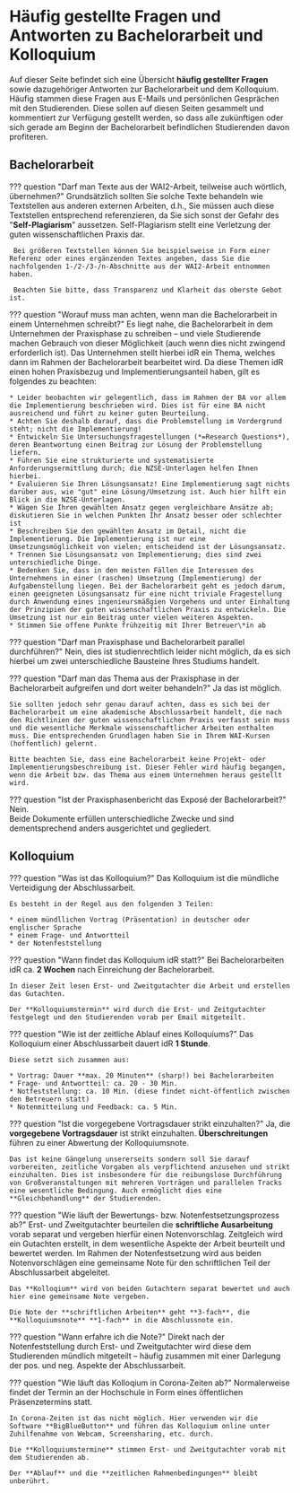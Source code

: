 # Häufig gestellte Fragen und Antworten zu Bachelorarbeit und Kolloquium

Auf dieser Seite befindet sich eine Übersicht **häufig gestellter Fragen** sowie dazugehöriger Antworten zur Bachelorarbeit und dem Kolloquium.
Häufig stammen diese Fragen aus E-Mails und persönlichen Gesprächen mit den Studierenden. 
Diese sollen auf diesen Seiten gesammelt und kommentiert zur Verfügung gestellt werden, so dass alle zukünftigen oder sich gerade am Beginn der Bachelorarbeit befindlichen Studierenden davon profiteren.

<!-- !!! note "Hinweis"
    Die Informationen auf dieser Seite werden kontinuierlich erweitert und gepflegt. -->


<!-- ## Fragen und Antworten -->




## Bachelorarbeit

??? question "Darf man Texte aus der WAI2-Arbeit, teilweise auch wörtlich, übernehmen?"
     Grundsätzlich sollten Sie solche Texte behandeln wie Textstellen aus anderen externen Arbeiten, d.h., Sie müssen auch diese Textstellen entsprechend referenzieren, da Sie sich sonst der Gefahr des "**Self-Plagiarism**" aussetzen. Self-Plagiarism stellt eine Verletzung der guten wissenschaftlichen Praxis dar.
     
     Bei größeren Textstellen können Sie beispielsweise in Form einer Referenz oder eines ergänzenden Textes angeben, dass Sie die nachfolgenden 1-/2-/3-/n-Abschnitte aus der WAI2-Arbeit entnommen haben. 
     
     Beachten Sie bitte, dass Transparenz und Klarheit das oberste Gebot ist.  



??? question "Worauf muss man achten, wenn man die Bachelorarbeit in einem Unternehmen schreibt?"
    Es liegt nahe, die Bachelorarbeit in dem Unternehmen der Praxisphase zu schreiben – und viele Studierende machen Gebrauch von dieser Möglichkeit (auch wenn dies nicht zwingend erforderlich ist). Das Unternehmen stellt hierbei idR ein Thema, welches dann im Rahmen der Bachelorarbeit bearbeitet wird. Da diese Themen idR einen hohen Praxisbezug und Implementierungsanteil haben, gilt es folgendes zu beachten:

    * Leider beobachten wir gelegentlich, dass im Rahmen der BA vor allem die Implementierung beschrieben wird. Dies ist für eine BA nicht ausreichend und führt zu keiner guten Beurteilung.
    * Achten Sie deshalb darauf, dass die Problemstellung im Vordergrund steht; nicht die Implementierung!
    * Entwickeln Sie Untersuchungsfragestellungen (*=Research Questions*), deren Beantwortung einen Beitrag zur Lösung der Problemstellung liefern. 
    * Führen Sie eine strukturierte und systematisierte Anforderungsermittlung durch; die NZSE-Unterlagen helfen Ihnen hierbei.
    * Evaluieren Sie Ihren Lösungsansatz! Eine Implementierung sagt nichts darüber aus, wie "gut" eine Lösung/Umsetzung ist. Auch hier hilft ein Blick in die NZSE-Unterlagen.
    * Wägen Sie Ihren gewählten Ansatz gegen vergleichbare Ansätze ab; diskutieren Sie in welchen Punkten Ihr Ansatz besser oder schlechter ist
    * Beschreiben Sie den gewählten Ansatz im Detail, nicht die Implementierung. Die Implementierung ist nur eine Umsetzungsmöglichkeit von vielen; entscheidend ist der Lösungsansatz.
    * Trennen Sie Lösungsansatz von Implementierung; dies sind zwei unterschiedliche Dinge.
    * Bedenken Sie, dass in den meisten Fällen die Interessen des Unternehmens in einer (raschen) Umsetzung (Implementierung) der Aufgabenstellung liegen. Bei der Bachelorarbeit geht es jedoch darum, einen geeigneten Lösungsansatz für eine nicht triviale Fragestellung durch Anwendung eines ingenieursmäßgien Vorgehens und unter Einhaltung der Prinzipien der guten wissenschaftlichen Praxis zu entwickeln. Die Umsetzung ist nur ein Beitrag unter vielen weiteren Aspekten.
    * Stimmen Sie offene Punkte frühzeitig mit Ihrer Betreuer\*in ab


??? question "Darf man Praxisphase und Bachelorarbeit parallel durchführen?"
    Nein, dies ist studienrechtlich leider nicht möglich, da es sich hierbei um zwei unterschiedliche Bausteine Ihres Studiums handelt. 


??? question "Darf man das Thema aus der Praxisphase in der Bachelorarbeit aufgreifen und dort weiter behandeln?"
    Ja das ist möglich.

    Sie sollten jedoch sehr genau darauf achten, dass es sich bei der Bachelorarbeit um eine akademische Abschlussarbeit handelt, die nach den Richtlinien der guten wissenschaftlichen Praxis verfasst sein muss und die wesentliche Merkmale wissenschaftlicher Arbeiten enthalten muss. Die entsprechenden Grundlagen haben Sie in Ihrem WAI-Kursen (hoffentlich) gelernt. 

    Bitte beachten Sie, dass eine Bachelorarbeit keine Projekt- oder Implementierungsbeschreibung ist. Dieser Fehler wird häufig begangen, wenn die Arbeit bzw. das Thema aus einem Unternehmen heraus gestellt wird. 


??? question "Ist der Praxisphasenbericht das Exposé der Bachelorarbeit?"
    Nein.  
    Beide Dokumente erfüllen unterschiedliche Zwecke und sind dementsprechend anders ausgerichtet und gegliedert. 



## Kolloquium

??? question "Was ist das Kolloquium?"
    Das Kolloquium ist die mündliche Verteidigung der Abschlussarbeit. 

    Es besteht in der Regel aus den folgenden 3 Teilen:

    * einem mündllichen Vortrag (Präsentation) in deutscher oder englischer Sprache
    * einem Frage- und Antwortteil
    * der Notenfeststellung



??? question "Wann findet das Kolloquium idR statt?"
    Bei Bachelorarbeiten idR ca. **2 Wochen** nach Einreichung der Bachelorarbeit.

    In dieser Zeit lesen Erst- und Zweitgutachter die Arbeit und erstellen das Gutachten.
    
    Der **Kolloquiumstermin** wird durch die Erst- und Zeitgutachter festgelegt und den Studierenden vorab per Email mitgeteilt.



??? question "Wie ist der zeitliche Ablauf eines Kolloquiums?"
    Das Kolloquium einer Abschlussarbeit dauert idR **1 Stunde**.

    Diese setzt sich zusammen aus:

    * Vortrag: Dauer **max. 20 Minuten** (sharp!) bei Bachelorarbeiten
    * Frage- und Antwortteil: ca. 20 - 30 Min.
    * Notfeststellung: ca. 10 Min. (diese findet nicht-öffentlich zwischen den Betreuern statt)
    * Notenmitteilung und Feedback: ca. 5 Min.


??? question "Ist die vorgegebene Vortragsdauer strikt einzuhalten?"
    Ja, die **vorgegebene Vortragsdauer** ist strikt einzuhalten. **Überschreitungen** führen zu einer Abwertung der Kolloquiumsnote.

    Das ist keine Gängelung unsererseits sondern soll Sie darauf vorbereiten, zeitliche Vorgaben als verpflichtend anzusehen und strikt einzuhalten. Dies ist insbesondere für die reibungslose Durchführung von Großveranstaltungen mit mehreren Vorträgen und parallelen Tracks eine wesentliche Bedingung. Auch ermöglicht dies eine **Gleichbehandlung** der Studierenden. 



??? question "Wie läuft der Bewertungs- bzw. Notenfestsetzungsprozess ab?"
    Erst- und Zweitgutachter beurteilen die **schriftliche Ausarbeitung** vorab separat und vergeben hierfür einen Notenvorschlag.
    Zeitgleich wird ein Gutachten erstellt, in dem wesentliche Aspekte der Arbeit beurteilt und bewertet werden. 
    Im Rahmen der Notenfestsetzung wird aus beiden Notenvorschlägen eine gemeinsame Note für den schriftlichen Teil der Abschlussarbeit abgeleitet. 

    Das **Kolloqium** wird von beiden Gutachtern separat bewertet und auch hier eine gemeinsame Note vergeben.

    Die Note der **schriftlichen Arbeiten** geht **3-fach**, die **Kolloquiumsnote** **1-fach** in die Abschlussnote ein.


??? question "Wann erfahre ich die Note?"
    Direkt nach der Notenfeststellung durch Erst- und Zweitgutachter wird diese dem Studierenden mündlich mitgeteilt – häufig zusammen mit einer Darlegung der pos. und neg. Aspekte der Abschlussarbeit.


??? question "Wie läuft das Kolloqium in Corona-Zeiten ab?"
    Normalerweise findet der Termin an der Hochschule in Form eines öffentlichen Präsenzetermins statt.
    
    In Corona-Zeiten ist das nicht möglich. Hier verwenden wir die Software **BigBlueButton** und führen das Kolloquium online unter Zuhilfenahme von Webcam, Screensharing, etc. durch.

    Die **Kolloquiumstermine** stimmen Erst- und Zweitgutachter vorab mit dem Studierenden ab.

    Der **Ablauf** und die **zeitlichen Rahmenbedingungen** bleibt unberührt.











